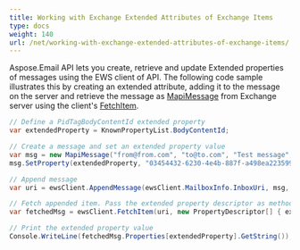 ```yaml
---
title: Working with Exchange Extended Attributes of Exchange Items
type: docs
weight: 140
url: /net/working-with-exchange-extended-attributes-of-exchange-items/
---
```



Aspose.Email API lets you create, retrieve and update Extended properties of messages using the EWS client of API. The following code sample illustrates this by creating an extended attribute, adding it to the message on the server and retrieve the message as [MapiMessage](https://reference.aspose.com/email/net/aspose.email.mapi/mapimessage) from Exchange server using the client's [FetchItem](https://reference.aspose.com/email/net/aspose.email.clients.exchange.webservice/iewsclient/fetchitem/).

```csharp
// Define a PidTagBodyContentId extended property
var extendedProperty = KnownPropertyList.BodyContentId;

// Create a message and set an extended property value
var msg = new MapiMessage("from@from.com", "to@to.com", "Test message", "This is a test message");
msg.SetProperty(extendedProperty, "03454432-6230-4e4b-887f-a498ea223599");

// Append message
var uri = ewsClient.AppendMessage(ewsClient.MailboxInfo.InboxUri, msg, true);

// Fetch appended item. Pass the extended property descriptor as method parameter.
var fetchedMsg = ewsClient.FetchItem(uri, new PropertyDescriptor[] { extendedProperty });

// Print the extended property value
Console.WriteLine(fetchedMsg.Properties[extendedProperty].GetString());
```